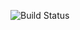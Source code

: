 ![Build Status](https://codebuild.us-east-1.amazonaws.com/badges?uuid=eyJlbmNyeXB0ZWREYXRhIjoicVVpdVRkNmtTd2V0WjZXSHUwTEZzTGVyUENWVUt2L2pMZnVDWHZzU1R4UVZmNFNEMVBWYzkzWGVvbVREZlMxSW0xcXpVcW42YjdBRFFZNHdnMmtnTWNBPSIsIml2UGFyYW1ldGVyU3BlYyI6IjVSeE1sZkhFMEs5SHNMQjQiLCJtYXRlcmlhbFNldFNlcmlhbCI6MX0%3D&branch=master)
